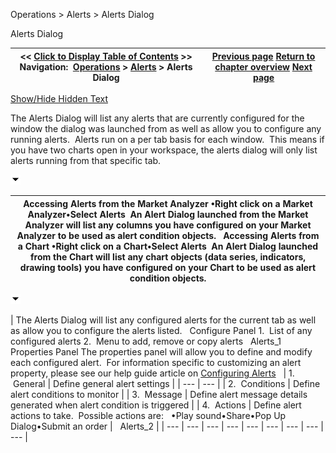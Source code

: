 ﻿


Operations \> Alerts \> Alerts Dialog






















Alerts Dialog







| \<\< [Click to Display Table of Contents](alerts_dialog.md) \>\> **Navigation:**     [Operations](operations.md) \> [Alerts](alerts.md) \> Alerts Dialog | [Previous page](using_alerts.md) [Return to chapter overview](alerts.md) [Next page](configuring_alerts.md) |
| --- | --- |




[Show/Hide Hidden Text](javascript:HMToggleExpandAll(!HMAnyToggleOpen()) "Click to open/close expanding sections")









The Alerts Dialog will list any alerts that are currently configured for the window the dialog was launched from as well as allow you to configure any running alerts.  Alerts run on a per tab basis for each window.  This means if you have two charts open in your workspace, the alerts dialog will only list alerts running from that specific tab.


![tog_minus](tog_minus.gif)




| Accessing Alerts from the Market Analyzer •Right click on a Market Analyzer•Select Alerts  An Alert Dialog launched from the Market Analyzer will list any columns you have configured on your Market Analyzer to be used as alert condition objects.   Accessing Alerts from a Chart •Right click on a Chart•Select Alerts  An Alert Dialog launched from the Chart will list any chart objects (data series, indicators, drawing tools) you have configured on your Chart to be used as alert condition objects. |
| --- |



![tog_minus](tog_minus.gif)




| The Alerts Dialog will list any configured alerts for the current tab as well as allow you to configure the alerts listed.   Configure Panel 1\.  List of any configured alerts 2\.  Menu to add, remove or copy alerts   Alerts_1   Properties Panel The properties panel will allow you to define and modify each configured alert.  For information specific to customizing an alert property, please see our help guide article on [Configuring Alerts](configuring_alerts.md)     | 1\.  General | Define general alert settings | | --- | --- | | 2\.  Conditions | Define alert conditions to monitor | | 3\.  Message | Define alert message details generated when alert condition is triggered | | 4\.  Actions | Define alert actions to take.  Possible actions are:   •Play sound•Share•Pop Up Dialog•Submit an order |      Alerts_2 |
| --- | --- | --- | --- | --- | --- | --- | --- | --- |











